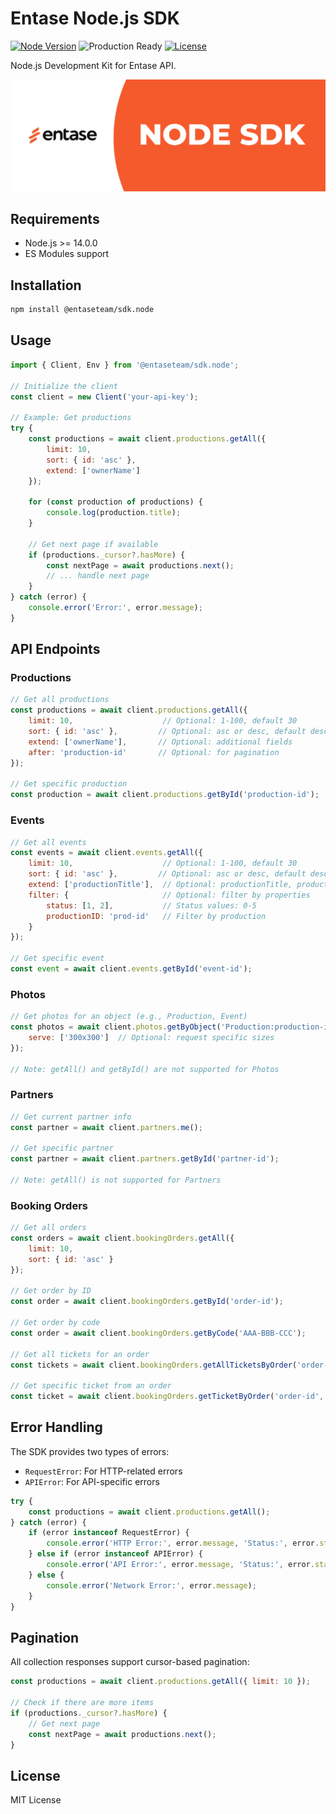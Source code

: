 # Entase Node.js SDK
[![Node Version](https://img.shields.io/badge/node-%3E%3D14.0.0-blue.svg)](https://nodejs.org)
![Production Ready](https://img.shields.io/badge/production-ready-green)
[![License](https://img.shields.io/badge/license-MIT-green.svg)](LICENSE)

Node.js Development Kit for Entase API.

![Entase](banner.jpg)

## Requirements
- Node.js >= 14.0.0
- ES Modules support

## Installation

```bash
npm install @entaseteam/sdk.node
```

## Usage

```javascript
import { Client, Env } from '@entaseteam/sdk.node';

// Initialize the client
const client = new Client('your-api-key');

// Example: Get productions
try {
    const productions = await client.productions.getAll({
        limit: 10,
        sort: { id: 'asc' },
        extend: ['ownerName']
    });
    
    for (const production of productions) {
        console.log(production.title);
    }

    // Get next page if available
    if (productions._cursor?.hasMore) {
        const nextPage = await productions.next();
        // ... handle next page
    }
} catch (error) {
    console.error('Error:', error.message);
}
```

## API Endpoints

### Productions
```javascript
// Get all productions
const productions = await client.productions.getAll({
    limit: 10,                    // Optional: 1-100, default 30
    sort: { id: 'asc' },         // Optional: asc or desc, default desc
    extend: ['ownerName'],       // Optional: additional fields
    after: 'production-id'       // Optional: for pagination
});

// Get specific production
const production = await client.productions.getById('production-id');
```

### Events
```javascript
// Get all events
const events = await client.events.getAll({
    limit: 10,                    // Optional: 1-100, default 30
    sort: { id: 'asc' },         // Optional: asc or desc, default desc
    extend: ['productionTitle'],  // Optional: productionTitle, productionStory, pricelist
    filter: {                     // Optional: filter by properties
        status: [1, 2],           // Status values: 0-5
        productionID: 'prod-id'   // Filter by production
    }
});

// Get specific event
const event = await client.events.getById('event-id');
```

### Photos
```javascript
// Get photos for an object (e.g., Production, Event)
const photos = await client.photos.getByObject('Production:production-id', {
    serve: ['300x300']  // Optional: request specific sizes
});

// Note: getAll() and getById() are not supported for Photos
```

### Partners
```javascript
// Get current partner info
const partner = await client.partners.me();

// Get specific partner
const partner = await client.partners.getById('partner-id');

// Note: getAll() is not supported for Partners
```

### Booking Orders
```javascript
// Get all orders
const orders = await client.bookingOrders.getAll({
    limit: 10,
    sort: { id: 'asc' }
});

// Get order by ID
const order = await client.bookingOrders.getById('order-id');

// Get order by code
const order = await client.bookingOrders.getByCode('AAA-BBB-CCC');

// Get all tickets for an order
const tickets = await client.bookingOrders.getAllTicketsByOrder('order-id');

// Get specific ticket from an order
const ticket = await client.bookingOrders.getTicketByOrder('order-id', 'ticket-id');
```

## Error Handling

The SDK provides two types of errors:
- `RequestError`: For HTTP-related errors
- `APIError`: For API-specific errors

```javascript
try {
    const productions = await client.productions.getAll();
} catch (error) {
    if (error instanceof RequestError) {
        console.error('HTTP Error:', error.message, 'Status:', error.statusCode);
    } else if (error instanceof APIError) {
        console.error('API Error:', error.message, 'Status:', error.statusCode);
    } else {
        console.error('Network Error:', error.message);
    }
}
```

## Pagination

All collection responses support cursor-based pagination:

```javascript
const productions = await client.productions.getAll({ limit: 10 });

// Check if there are more items
if (productions._cursor?.hasMore) {
    // Get next page
    const nextPage = await productions.next();
}
```


## License

MIT License 
